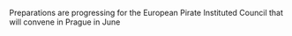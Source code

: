 Preparations are progressing for the European Pirate Instituted Council that will convene in Prague in June 
